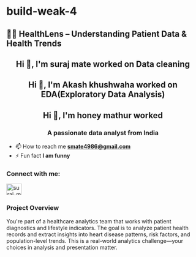 # build-weak-4

## 👩‍⚕️ HealthLens – Understanding Patient Data & Health Trends 

<h2 align="center">Hi 👋, I'm suraj mate worked on Data cleaning </h1>
<h2 align="center">Hi 👋, I'm Akash khushwaha worked on EDA(Exploratory Data Analysis) </h1>
<h2 align="center">Hi 👋, I'm honey mathur worked</h1>
<h3 align="center">A passionate data analyst from India</h3>

- 📫 How to reach me **smate4986@gmail.com**
- ⚡ Fun fact **I am funny**
<h3 align="left">Connect with me:</h3>
<p align="left">
<a href="https://instagram.com/suraj_mate_21" target="blank"><img align="center" src="https://raw.githubusercontent.com/rahuldkjain/github-profile-readme-generator/master/src/images/icons/Social/instagram.svg" alt="suraj_mate_21" height="30" width="40" /></a>
</p>

### Project Overview
You're part of a healthcare analytics team that works with patient diagnostics and lifestyle indicators. The goal is to analyze patient health records and extract insights into heart disease patterns, risk factors, and population-level trends. This is a real-world analytics challenge—your choices in analysis and presentation matter.
